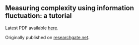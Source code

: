 ## Measuring complexity using information fluctuation: a tutorial

Latest PDF available [here](https://github.com/information-fluctuation-complexity/documents/blob/main/Measuring%20complexity%20using%20information%20fluctuation%20-%20a%20tutorial.2024.11.17.pdf).

Originally published on [researchgate.net](https://www.researchgate.net/publication/340284677_Measuring_complexity_using_information_fluctuation_a_tutorial).
